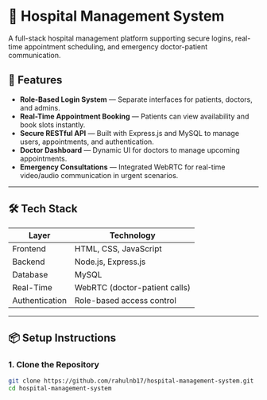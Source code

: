 # 🏥 Hospital Management System

A full-stack hospital management platform supporting secure logins, real-time appointment scheduling, and emergency doctor-patient communication.

## 🚀 Features

- **Role-Based Login System** — Separate interfaces for patients, doctors, and admins.
- **Real-Time Appointment Booking** — Patients can view availability and book slots instantly.
- **Secure RESTful API** — Built with Express.js and MySQL to manage users, appointments, and authentication.
- **Doctor Dashboard** — Dynamic UI for doctors to manage upcoming appointments.
- **Emergency Consultations** — Integrated WebRTC for real-time video/audio communication in urgent scenarios.

---

## 🛠️ Tech Stack

| Layer        | Technology                        |
|--------------|------------------------------------|
| Frontend     | HTML, CSS, JavaScript              |
| Backend      | Node.js, Express.js                |
| Database     | MySQL                              |
| Real-Time    | WebRTC (doctor-patient calls)      |
| Authentication | Role-based access control        |

---

## 📦 Setup Instructions

### 1. Clone the Repository
```bash
git clone https://github.com/rahulnb17/hospital-management-system.git
cd hospital-management-system
